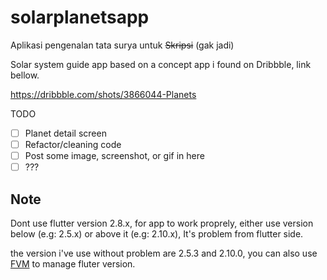 # solarplanetsapp

Aplikasi pengenalan tata surya untuk ~~Skripsi~~ (gak jadi)

Solar system guide app based on a concept app i found on Dribbble, link bellow.

<https://dribbble.com/shots/3866044-Planets>

TODO

- [ ] Planet detail screen
- [ ] Refactor/cleaning code
- [ ] Post some image, screenshot, or gif in here
- [ ] ???

## Note

Dont use flutter version 2.8.x, for app to work proprely, either use version below (e.g: 2.5.x) or above it (e.g: 2.10.x),
It's problem from flutter side.

the version i've use without problem are 2.5.3 and 2.10.0, you can also use [FVM](https://fvm.app/) to manage fluter version.
